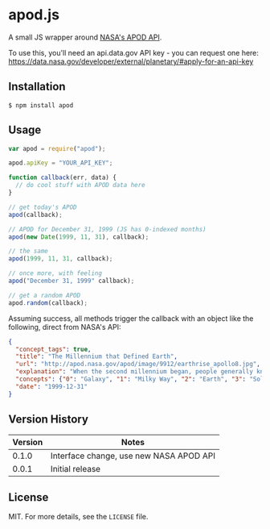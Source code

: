# apod.js

A small JS wrapper around [NASA's APOD API][api].

[api]: https://data.nasa.gov/developer/external/planetary/#apod

To use this, you'll need an api.data.gov API key - you can request one here: https://data.nasa.gov/developer/external/planetary/#apply-for-an-api-key

## Installation

    $ npm install apod

## Usage

```javascript
var apod = require("apod");

apod.apiKey = "YOUR_API_KEY";

function callback(err, data) {
  // do cool stuff with APOD data here
}

// get today's APOD
apod(callback);

// APOD for December 31, 1999 (JS has 0-indexed months)
apod(new Date(1999, 11, 31), callback);

// the same
apod(1999, 11, 31, callback);

// once more, with feeling
apod("December 31, 1999" callback);

// get a random APOD
apod.random(callback);
```

Assuming success, all methods trigger the callback with an object like the following, direct from NASA's API:

```json
{
  "concept_tags": true,
  "title": "The Millennium that Defined Earth",
  "url": "http://apod.nasa.gov/apod/image/9912/earthrise_apollo8.jpg",
  "explanation": "When the second millennium began, people generally knew that [...]",
  "concepts": {"0": "Galaxy", "1": "Milky Way", "2": "Earth", "3": "Solar System", "4": "Universe", "5": "Sun", "6": "Planet", "7": "Gravitation"},
  "date": "1999-12-31"
}
```

## Version History

Version | Notes
------- | -----
0.1.0   | Interface change, use new NASA APOD API
0.0.1   | Initial release

## License

MIT. For more details, see the `LICENSE` file.
